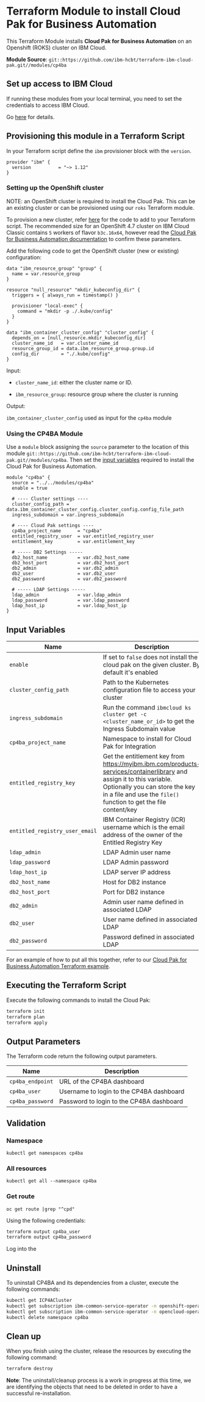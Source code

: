# Terraform Module to install Cloud Pak for Business Automation

This Terraform Module installs **Cloud Pak for Business Automation** on an Openshift (ROKS) cluster on IBM Cloud.

**Module Source**: `git::https://github.com/ibm-hcbt/terraform-ibm-cloud-pak.git//modules/cp4ba`

## Set up access to IBM Cloud

If running these modules from your local terminal, you need to set the credentials to access IBM Cloud.

Go [here](../CREDENTIALS.md) for details.

## Provisioning this module in a Terraform Script

In your Terraform script define the `ibm` provisioner block with the `version`.

```hcl
provider "ibm" {
  version          = "~> 1.12"
}
```

### Setting up the OpenShift cluster

NOTE: an OpenShift cluster is required to install the Cloud Pak. This can be an existing cluster or can be provisioned using our `roks` Terraform module.

To provision a new cluster, refer [here](https://github.com/ibm-hcbt/terraform-ibm-cloud-pak/tree/main/modules/roks#building-a-new-roks-cluster) for the code to add to your Terraform script. The recommended size for an OpenShift 4.7 cluster on IBM Cloud Classic contains `5` workers of flavor `b3c.16x64`, however read the [Cloud Pak for Business Automation documentation](https://www.ibm.com/docs/en/cloud-paks/cp-biz-automation) to confirm these parameters.

Add the following code to get the OpenShift cluster (new or existing) configuration:

```hcl
data "ibm_resource_group" "group" {
  name = var.resource_group
}

resource "null_resource" "mkdir_kubeconfig_dir" {
  triggers = { always_run = timestamp() }

  provisioner "local-exec" {
    command = "mkdir -p ./.kube/config"
  }
}

data "ibm_container_cluster_config" "cluster_config" {
  depends_on = [null_resource.mkdir_kubeconfig_dir]
  cluster_name_id   = var.cluster_name_id
  resource_group_id = data.ibm_resource_group.group.id
  config_dir        = "./.kube/config"
}
```
Input:

- `cluster_name_id`: either the cluster name or ID.

- `ibm_resource_group`:  resource group where the cluster is running

Output:

`ibm_container_cluster_config` used as input for the `cp4ba` module

### Using the CP4BA Module

Use a `module` block assigning the `source` parameter to the location of this module `git::https://github.com/ibm-hcbt/terraform-ibm-cloud-pak.git//modules/cp4ba`. Then set the [input variables](#input-variables) required to install the Cloud Pak for Business Automation.

```hcl
module "cp4ba" {
  source = "../../modules/cp4ba"
  enable = true

  # ---- Cluster settings ----
  cluster_config_path = data.ibm_container_cluster_config.cluster_config.config_file_path
  ingress_subdomain = var.ingress_subdomain

  # ---- Cloud Pak settings ----
  cp4ba_project_name      = "cp4ba"
  entitled_registry_user  = var.entitled_registry_user
  entitlement_key         = var.entitlement_key

  # ----- DB2 Settings -----
  db2_host_name           = var.db2_host_name
  db2_host_port           = var.db2_host_port
  db2_admin               = var.db2_admin
  db2_user                = var.db2_user
  db2_password            = var.db2_password

  # ----- LDAP Settings -----
  ldap_admin              = var.ldap_admin
  ldap_password           = var.ldap_password
  ldap_host_ip            = var.ldap_host_ip
}
```

## Input Variables

| Name                               | Description                                                                                                                                                                                                                | Default                     | Required |
| ---------------------------------- | -------------------------------------------------------------------------------------------------------------------------------------------------------------------------------------------------------------------------- | --------------------------- | -------- |
| `enable`                           | If set to `false` does not install the cloud pak on the given cluster. By default it's enabled  | `true`                      | No       |
| `cluster_config_path`              | Path to the Kubernetes configuration file to access your cluster | `./.kube/config`                      | No       |
| `ingress_subdomain`                | Run the command `ibmcloud ks cluster get -c <cluster_name_or_id>` to get the Ingress Subdomain value |  | No       |
| `cp4ba_project_name`               | Namespace to install for Cloud Pak for Integration | `cp4ba`                      | No       |
| `entitled_registry_key`            | Get the entitlement key from https://myibm.ibm.com/products-services/containerlibrary and assign it to this variable. Optionally you can store the key in a file and use the `file()` function to get the file content/key |                             | Yes      |
| `entitled_registry_user_email`     | IBM Container Registry (ICR) username which is the email address of the owner of the Entitled Registry Key |  | Yes      |
| `ldap_admin`     | LDAP Admin user name | `cn=root`  | Yes      |
| `ldap_password`     | LDAP Admin password | `Passw0rd` | Yes      |
| `ldap_host_ip`     | LDAP server IP address |  | Yes      |
| `db2_host_name`     | Host for DB2 instance |  | Yes      |
| `db2_host_port`     | Port for DB2 instance |  | Yes      |
| `db2_admin`     | Admin user name defined in associated LDAP| `cpadmin` | Yes      |
| `db2_user`     | User name defined in associated LDAP | `db2inst1` | Yes      |
| `db2_password`     | Password defined in associated LDAP | `passw0rd` | Yes      |

For an example of how to put all this together, refer to our [Cloud Pak for Business Automation Terraform example](https://github.com/ibm-hcbt/cloud-pak-sandboxes/tree/master/terraform/cp4ba).

## Executing the Terraform Script

Execute the following commands to install the Cloud Pak:

```bash
terraform init
terraform plan
terraform apply
```


## Output Parameters

The Terraform code return the following output parameters.

| Name               | Description                                                                                                                         |
| ------------------ | ----------------------------------------------------------------------------------------------------------------------------------- |
| `cp4ba_endpoint`  | URL of the CP4BA dashboard                                                                                                         |
| `cp4ba_user`      | Username to login to the CP4BA dashboard                                                                                           |
| `cp4ba_password`  | Password to login to the CP4BA dashboard                                                                                           |

## Validation

### Namespace
```
kubectl get namespaces cp4ba
```
### All resources
```
kubectl get all --namespace cp4ba
```
### Get route
```
oc get route |grep "^cpd"
```

Using the following credentials:

```bash
terraform output cp4ba_user
terraform output cp4ba_password
```

Log into the 
## Uninstall

To uninstall CP4BA and its dependencies from a cluster, execute the following commands:

```bash
kubectl get ICP4ACluster
kubectl get subscription ibm-common-service-operator -n openshift-operators
kubectl get subscription ibm-common-service-operator -n opencloud-operators
kubectl delete namespace cp4ba
```

## Clean up

When you finish using the cluster, release the resources by executing the following command:

```bash
terraform destroy
```

**Note**: The uninstall/cleanup process is a work in progress at this time, we are identifying the objects that need to be deleted in order to have a successful re-installation.
